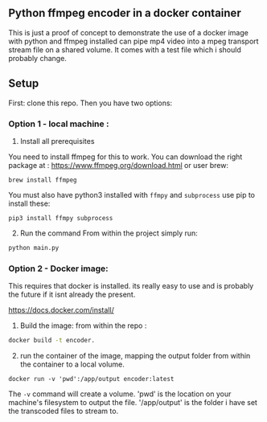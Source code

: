 
Python ffmpeg encoder in a docker container
-----

This is just a proof of concept to demonstrate the use of a docker image with python and ffmpeg installed can pipe mp4 video into a mpeg transport stream file on a shared volume.
It comes with a test file which i should probably change. 

Setup
----

First: clone this repo. Then you have two options:

### Option 1 - local machine : 

1) Install all prerequisites

You need to install ffmpeg for this to work. You can download the right package at : https://www.ffmpeg.org/download.html or user brew: 
```
brew install ffmpeg
```

You must also have python3 installed with `ffmpy` and `subprocess` use pip to install these:
```
pip3 install ffmpy subprocess
```

2)  Run the command
From within the project simply run: 
```cmd
python main.py
```
  
### Option 2 - Docker image: 
This requires that docker is installed.  its really easy to use and is probably the future if it isnt already the present. 

https://docs.docker.com/install/

1) Build the image:
from within the repo :
```cmd
docker build -t encoder.
```

2) run the container of the image, mapping the output folder from within the container to a local volume.

```
docker run -v 'pwd':/app/output encoder:latest
```

The `-v` command will create a volume. 'pwd' is the location on your machine's filesystem to output the file. '/app/output' is the folder i have set the transcoded files to stream to.
